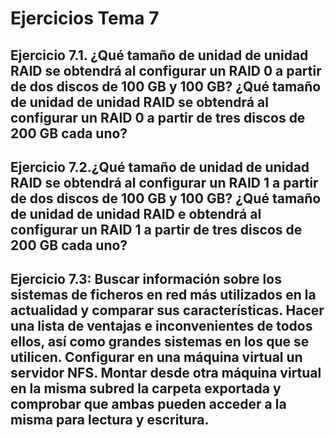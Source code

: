 # Ejercicios Tema 7


## Ejercicio 7.1. ¿Qué tamaño de unidad de unidad RAID se obtendrá al configurar un RAID 0 a partir de dos discos de 100 GB y 100 GB? ¿Qué tamaño de unidad de unidad RAID se obtendrá al configurar un RAID 0 a partir de tres discos de 200 GB cada uno?

## Ejercicio 7.2.¿Qué tamaño de unidad de unidad RAID se obtendrá al configurar un RAID 1 a partir de dos discos de 100 GB y 100 GB? ¿Qué tamaño de unidad de unidad RAID e obtendrá al configurar un RAID 1 a partir de tres discos de 200 GB cada uno?

## Ejercicio 7.3: Buscar información sobre los sistemas de ficheros en red más utilizados en la actualidad y comparar sus características. Hacer una lista de ventajas e inconvenientes de todos ellos, así como grandes sistemas en los que se utilicen. Configurar en una máquina virtual un servidor NFS. Montar desde otra máquina virtual en la misma subred la carpeta exportada y comprobar que ambas pueden acceder a la misma para lectura y escritura.